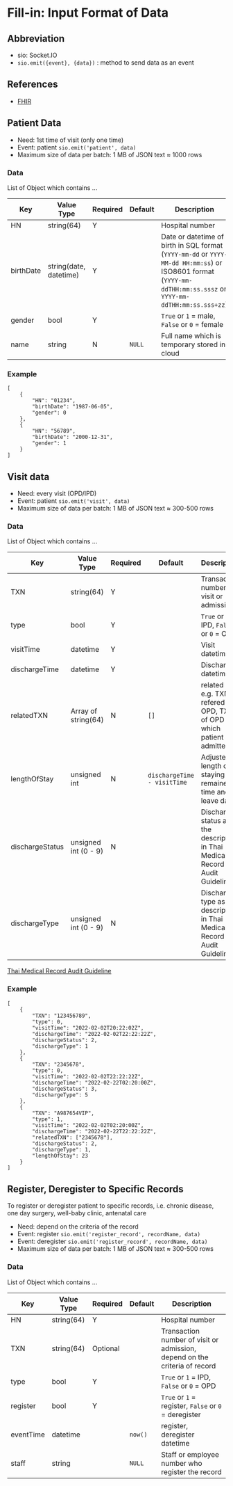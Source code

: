 # Fill-in: Input Format of Data

## Abbreviation
* sio: Socket.IO
* `sio.emit({event}, {data})` : method to send data as an event

## References
* [FHIR](https://hl7.org/FHIR/)


## Patient Data  
* Need: 1st time of visit (only one time)
* Event: patient `sio.emit('patient', data)`
* Maximum size of data per batch: 1 MB of JSON text &asymp; 1000 rows
  
### Data  
List of Object which contains ...  
  
| Key       | Value Type             | Required | Default | Description                                                                                                                                                    |
| --------- | ---------------------- | -------- | ------- | -------------------------------------------------------------------------------------------------------------------------------------------------------------- |
| HN        | string(64)             | Y        |         | Hospital number                                                                                                                                                |
| birthDate | string(date, datetime) | Y        |         | Date or datetime of birth in SQL format (`YYYY-mm-dd` or `YYYY-MM-dd HH:mm:ss`) or ISO8601 format (`YYYY-mm-ddTHH:mm:ss.sssz` or `YYYY-mm-ddTHH:mm:ss.sss+zz`) |
| gender    | bool                   | Y        |         | `True` or `1` = male, `False` or `0` = female                                                                                                                  |
| name      | string                 | N        | `NULL`  | Full name which is temporary stored in cloud                                                                                                                   |

### Example
```JSONC
[
    {
        "HN": "01234",
        "birthDate": "1987-06-05",
        "gender": 0
    },
    {
        "HN": "56789",
        "birthDate": "2000-12-31",
        "gender": 1
    }
]
```
  
  
## Visit data
* Need: every visit (OPD/IPD)
* Event: patient `sio.emit('visit', data)`
* Maximum size of data per batch: 1 MB of JSON text &asymp; 300-500 rows
  
### Data  
List of Object which contains ...  

  | Key             | Value Type           | Required | Default                     | Description                                                                |
  | --------------- | -------------------- | -------- | --------------------------- | -------------------------------------------------------------------------- |
  | TXN             | string(64)           | Y        |                             | Transaction number of visit or admission                                   |
  | type            | bool                 | Y        |                             | `True` or `1` = IPD, `False` or `0` = OPD                                  |
  | visitTime       | datetime             | Y        |                             | Visit datetime                                                             |
  | dischargeTime   | datetime             | Y        |                             | Discharge datetime                                                         |
  | relatedTXN      | Array of string(64)  | N        | `[]`                        | related TXN e.g. TXN of refered OPD, TXN of OPD which patient is admitted. |
  | lengthOfStay    | unsigned int         | N        | `dischargeTime - visitTime` | Adjusted length of staying by remained time and leave day                  |
  | dischargeStatus | unsigned int (0 - 9) | N        |                             | Discharge status as the description in Thai Medical Record Audit Guideline |
  | dischargeType   | unsigned int (0 - 9) | N        |                             | Discharge type as the description in Thai Medical Record Audit Guideline   |
  
  
[Thai Medical Record Audit Guideline](https://online.pubhtml5.com/pcqh/eqfr/#p=20)

### Example
```JSONC
[
    {
        "TXN": "123456789",
        "type": 0,
        "visitTime": "2022-02-02T20:22:02Z",
        "dischargeTime": "2022-02-02T22:22:22Z",
        "dischargeStatus": 2,
        "dischargeType": 1
    },
    {
        "TXN": "2345678",
        "type": 0,
        "visitTime": "2022-02-02T22:22:22Z",
        "dischargeTime": "2022-02-22T02:20:00Z",
        "dischargeStatus": 3,
        "dischargeType": 5
    },
    {
        "TXN": "A987654VIP",
        "type": 1,
        "visitTime": "2022-02-02T02:20:00Z",
        "dischargeTime": "2022-02-22T22:22:22Z",
        "relatedTXN": ["2345678"],
        "dischargeStatus": 2,
        "dischargeType": 1,
        "lengthOfStay": 23
    }
]
```
  
## Register, Deregister to Specific Records  
To register or deregister patient to specific records, i.e. chronic disease, one day surgery, well-baby clinic, antenatal care  
* Need: depend on the criteria of the record
* Event: register `sio.emit('register_record', recordName, data)`
* Event: deregister `sio.emit('register_record', recordName, data)`
* Maximum size of data per batch: 1 MB of JSON text &asymp; 300-500 rows
  
### Data  
List of Object which contains ...  

  | Key       | Value Type | Required | Default | Description                                                                |
  | --------- | ---------- | -------- | ------- | -------------------------------------------------------------------------- |
  | HN        | string(64) | Y        |         | Hospital number                                                            |
  | TXN       | string(64) | Optional |         | Transaction number of visit or admission, depend on the criteria of record |
  | type      | bool       | Y        |         | `True` or `1` = IPD, `False` or `0` = OPD                                  |
  | register  | bool       | Y        |         | `True` or `1` = register, `False` or `0` = deregister                      |
  | eventTime | datetime   |          | `now()` | register, deregister datetime                                              |
  | staff     | string     |          | `NULL`  | Staff or employee number who register the record                           |